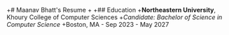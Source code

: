+# Maanav Bhatt's Resume 
+
+## Education 
+**Northeastern University**, Khoury College of Computer Sciences
+*Candidate: Bachelor of Science in Computer Science*
+Boston, MA - Sep 2023 - May 2027 
